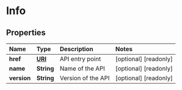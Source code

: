 # Info

## Properties

| Name | Type | Description | Notes |
| :--- | :--- | :--- | :--- |
| **href** | [**URI**](https://github.com/ionos-cloud/sdk-java/tree/8f2023b15d2a11cc163b3abd7b642806c3db5f2c/docs/URI.md) | API entry point | \[optional\] \[readonly\] |
| **name** | **String** | Name of the API | \[optional\] \[readonly\] |
| **version** | **String** | Version of the API | \[optional\] \[readonly\] |

